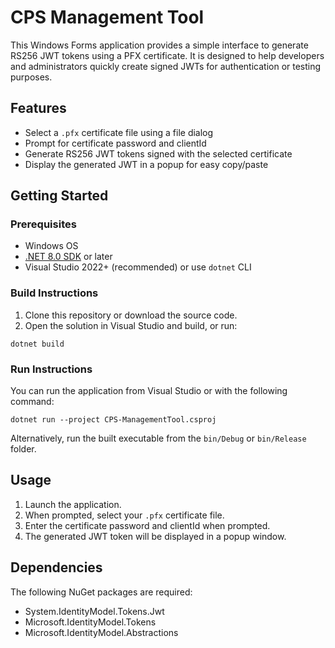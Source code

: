 ﻿# CPS Management Tool

This Windows Forms application provides a simple interface to generate RS256 JWT tokens using a PFX certificate. It is designed to help developers and administrators quickly create signed JWTs for authentication or testing purposes.

## Features

- Select a `.pfx` certificate file using a file dialog
- Prompt for certificate password and clientId
- Generate RS256 JWT tokens signed with the selected certificate
- Display the generated JWT in a popup for easy copy/paste

## Getting Started

### Prerequisites

- Windows OS
- [.NET 8.0 SDK](https://dotnet.microsoft.com/en-us/download/dotnet/8.0) or later
- Visual Studio 2022+ (recommended) or use `dotnet` CLI

### Build Instructions

1. Clone this repository or download the source code.
2. Open the solution in Visual Studio and build, or run:
  ```pwsh
  dotnet build
  ```

### Run Instructions

You can run the application from Visual Studio or with the following command:

```pwsh
dotnet run --project CPS-ManagementTool.csproj
```

Alternatively, run the built executable from the `bin/Debug` or `bin/Release` folder.

## Usage

1. Launch the application.
2. When prompted, select your `.pfx` certificate file.
3. Enter the certificate password and clientId when prompted.
4. The generated JWT token will be displayed in a popup window.

## Dependencies

The following NuGet packages are required:

- System.IdentityModel.Tokens.Jwt
- Microsoft.IdentityModel.Tokens
- Microsoft.IdentityModel.Abstractions
